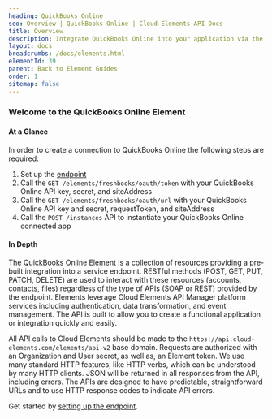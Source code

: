 ```yaml
---
heading: QuickBooks Online
seo: Overview | QuickBooks Online | Cloud Elements API Docs
title: Overview
description: Integrate QuickBooks Online into your application via the Cloud Elements APIs.
layout: docs
breadcrumbs: /docs/elements.html
elementId: 39
parent: Back to Element Guides
order: 1
sitemap: false
---
```


### Welcome to the QuickBooks Online Element


#### At a Glance

In order to create a connection to QuickBooks Online the following steps are required:

1. Set up the [endpoint](quickbooksonline-endpoint-setup.html)
2. Call the `GET /elements/freshbooks/oauth/token` with your QuickBooks Online API key, secret, and siteAddress
3. Call the `GET /elements/freshbooks/oauth/url` with your QuickBooks Online API key and secret, requestToken, and siteAddress
4. Call the `POST /instances` API to instantiate your QuickBooks Online connected app

#### In Depth

The QuickBooks Online Element is a collection of resources providing a pre-built integration into a service endpoint. RESTful methods (POST, GET, PUT, PATCH, DELETE) are used to interact with these resources (accounts, contacts, files) regardless of the type of APIs (SOAP or REST) provided by the endpoint. Elements leverage Cloud Elements API Manager platform services including authentication, data transformation, and event management.  The API is built to allow you to create a functional application or integration quickly and easily.

All API calls to Cloud Elements should be made to the `https://api.cloud-elements.com/elements/api-v2` base domain. Requests are authorized with an Organization and User secret, as well as, an Element token.  We use many standard HTTP features, like HTTP verbs, which can be understood by many HTTP clients. JSON will be returned in all responses from the API, including errors. The APIs are designed to have predictable, straightforward URLs and to use HTTP response codes to indicate API errors.

Get started by [setting up the endpoint](quickbooksonline-endpoint-setup.html).
